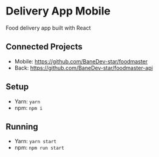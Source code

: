 # Delivery App Mobile

Food delivery app built with React

## Connected Projects
- Mobile: https://github.com/BaneDev-star/foodmaster
- Back: https://github.com/BaneDev-star/foodmaster-api

## Setup

* Yarn: `yarn`
* npm: `npm i`

## Running
  * Yarn: `yarn start`
  * npm: `npm run start`
